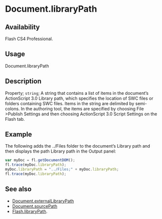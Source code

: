 # Document.libraryPath

## Availability

Flash CS4 Professional.

## Usage

Document.libraryPath

## Description

Property; `string`; A string that contains a list of items in the document’s ActionScript 3.0 Library path, which specifies the location of SWC files or folders containing SWC files. Items in the string are delimited by semi-colons. In the authoring tool, the items are specified by choosing File >Publish Settings and then choosing ActionScript 3.0 Script Settings on the Flash tab.

## Example

The following adds the ../Files folder to the document’s Library path and then displays the path Library path in the Output panel:

```javascript
var myDoc = fl.getDocumentDOM();
fl.trace(myDoc.libraryPath);
myDoc.libraryPath = "../Files;" + myDoc.libraryPath;
fl.trace(myDoc.libraryPath);
```

## See also

- [Document.externalLibraryPath](../Document_object/Document69.md)
- [Document.sourcePath](../Document_object/Document36.md)
- [Flash.libraryPath](../Flash_object/Flash39.md).
